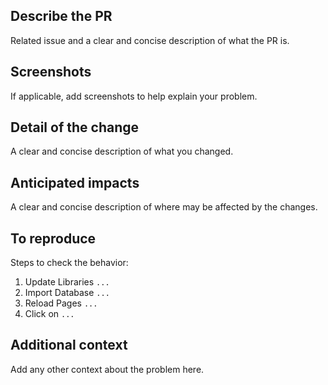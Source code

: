 ## Describe the PR

Related issue and a clear and concise description of what the PR is.

## Screenshots

If applicable, add screenshots to help explain your problem.

## Detail of the change

A clear and concise description of what you changed.

## Anticipated impacts

A clear and concise description of where may be affected by the changes.

## To reproduce

Steps to check the behavior:

1. Update Libraries `...`
1. Import Database `...`
1. Reload Pages `...`
1. Click on `...`

## Additional context

Add any other context about the problem here.
